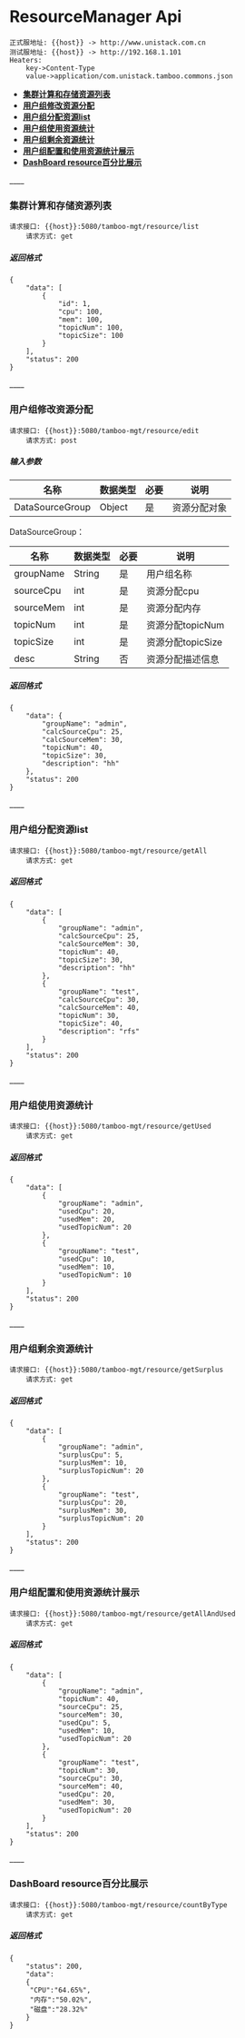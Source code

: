 # ResourceManager Api

	正式服地址: {{host}} -> http://www.unistack.com.cn
	测试服地址: {{host}} -> http://192.168.1.101
	Heaters:
	    key->Content-Type
        value->application/com.unistack.tamboo.commons.json
        
- <a href="#list"><b>集群计算和存储资源列表</b></a>
- <a href="#edit"><b>用户组修改资源分配</b></a>
- <a href="#getAll"><b>用户组分配资源list</b></a> 
- <a href="#getUsed"><b>用户组使用资源统计</b></a>
- <a href="#getSurplus"><b>用户组剩余资源统计</b></a>
- <a href="#getAllAndUsed"><b>用户组配置和使用资源统计展示</b></a>
- <a href="#countByType"><b>DashBoard resource百分比展示</b></a>


<a id="list" name="集群计算和存储资源列表"> ____ </a>

### 集群计算和存储资源列表

	请求接口: {{host}}:5080/tamboo-mgt/resource/list
	    请求方式: get

##### 返回格式

```
{
    "data": [
        {
            "id": 1,
            "cpu": 100,
            "mem": 100,
            "topicNum": 100,
            "topicSize": 100
        }
    ],
    "status": 200
}
```


<a id="edit" name="用户组修改资源分配"> ____ </a>

### 用户组修改资源分配
	请求接口: {{host}}:5080/tamboo-mgt/resource/edit
	    请求方式: post
	    
##### 输入参数

| 名称 | 数据类型 | 必要 | 说明 |
| ----- |------| -----| ----|
| DataSourceGroup | Object | 是 | 资源分配对象 |

DataSourceGroup：

| 名称 | 数据类型 | 必要 | 说明 |
| ----- |------| -----| ----|
| groupName | String | 是 | 用户组名称 |
| sourceCpu | int | 是 | 资源分配cpu |
| sourceMem | int | 是 | 资源分配内存 |
| topicNum | int | 是 | 资源分配topicNum |
| topicSize | int | 是 | 资源分配topicSize |
| desc | String | 否 | 资源分配描述信息 |


##### 返回格式
```
{
    "data": {
        "groupName": "admin",
        "calcSourceCpu": 25,
        "calcSourceMem": 30,
        "topicNum": 40,
        "topicSize": 30,
        "description": "hh"
    },
    "status": 200
}
```

<a id="getAll" name="用户组分配资源list"> ____ </a>

### 用户组分配资源list
	请求接口: {{host}}:5080/tamboo-mgt/resource/getAll
	    请求方式: get
##### 返回格式
```
{
    "data": [
        {
            "groupName": "admin",
            "calcSourceCpu": 25,
            "calcSourceMem": 30,
            "topicNum": 40,
            "topicSize": 30,
            "description": "hh"
        },
        {
            "groupName": "test",
            "calcSourceCpu": 30,
            "calcSourceMem": 40,
            "topicNum": 30,
            "topicSize": 40,
            "description": "rfs"
        }
    ],
    "status": 200
}
```

<a id="getUsed" name="用户组使用资源统计"> ____ </a>

### 用户组使用资源统计
	请求接口: {{host}}:5080/tamboo-mgt/resource/getUsed
	    请求方式: get
##### 返回格式
```
{
    "data": [
        {
            "groupName": "admin",
            "usedCpu": 20,
            "usedMem": 20,
            "usedTopicNum": 20
        },
        {
            "groupName": "test",
            "usedCpu": 10,
            "usedMem": 10,
            "usedTopicNum": 10
        }
    ],
    "status": 200
}
```

<a id="getSurplus" name="用户组剩余资源统计"> ____ </a>

### 用户组剩余资源统计
	请求接口: {{host}}:5080/tamboo-mgt/resource/getSurplus
	    请求方式: get
##### 返回格式
```
{
    "data": [
        {
            "groupName": "admin",
            "surplusCpu": 5,
            "surplusMem": 10,
            "surplusTopicNum": 20
        },
        {
            "groupName": "test",
            "surplusCpu": 20,
            "surplusMem": 30,
            "surplusTopicNum": 20
        }
    ],
    "status": 200
}
```

<a id="getAllAndUsed" name="用户组配置和使用资源统计展示"> ____ </a>

### 用户组配置和使用资源统计展示
	请求接口: {{host}}:5080/tamboo-mgt/resource/getAllAndUsed
	    请求方式: get
##### 返回格式
```
{
    "data": [
        {
            "groupName": "admin",
            "topicNum": 40,
            "sourceCpu": 25,
            "sourceMem": 30,
            "usedCpu": 5,
            "usedMem": 10,
            "usedTopicNum": 20
        },
        {
            "groupName": "test",
            "topicNum": 30,
            "sourceCpu": 30,
            "sourceMem": 40,
            "usedCpu": 20,
            "usedMem": 30,
            "usedTopicNum": 20
        }
    ],
    "status": 200
}
```

<a id="countByType" name="DashBoard resource百分比展示"> ____ </a>

### DashBoard resource百分比展示

	请求接口: {{host}}:5080/tamboo-mgt/resource/countByType
	    请求方式: get
	    
##### 返回格式
```
{
    "status": 200,
    "data":
    {
     "CPU":"64.65%",
     "内存":"50.02%",
     "磁盘":"28.32%"
    }
}
```